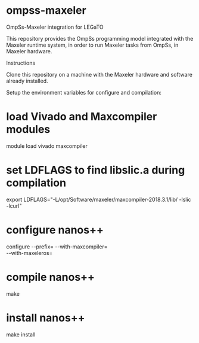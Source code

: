 # ompss-maxeler
OmpSs-Maxeler integration for LEGaTO

This repository provides the OmpSs programming model integrated with the Maxeler runtime system, in order to run Maxeler tasks from OmpSs, in Maxeler hardware.


Instructions

Clone this repository on a machine with the Maxeler hardware and software already installed.

Setup the environment variables for configure and compilation:

# load Vivado and Maxcompiler modules
module load vivado maxcompiler

# set LDFLAGS to find libslic.a during compilation
export LDFLAGS="-L/opt/Software/maxeler/maxcompiler-2018.3.1/lib/ -lslic -lcurl"

# configure nanos++
configure --prefix=<installation-directory> --with-maxcompiler=<path-to-maxcompiler-installation-dir> \
   --with-maxeleros=<path-to-maxeleros-installation-dir>
  
# compile nanos++
make

# install nanos++
make install

